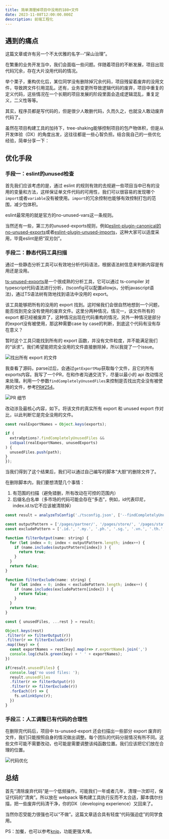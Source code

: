 ```yaml
---
title: 简单清理掉项目中没用的180+文件
date: 2023-11-08T12:00:00.000Z
description: 前端工程化
---
```


## 遇到的痛点

这篇文章或许有另一个不太优雅的名字--“屎山治理”。

在繁重的业务开发当中，我们会面临一些问题。伴随着项目的不断发展，项目出现代码冗余，存在大片没用代码的情况。

举个栗子，重构优化后，某位同学没有删除掉冗余代码，项目残留着废弃的没用文件，导致跨文件引用混乱。还有，业务变更所导致逻辑代码的废弃，项目中重复的定义代码，这些情况在一个长期的项目发展的阶段里面会造成逻辑混乱，重复定义，二义性等等。

其实，程序员都是写代码的，但是很少人敢删代码，久而久之，也就没人敢动废弃代码了。

虽然在项目构建工具的加持下，tree-shaking能够控制项目的包产物体积，但是从开发体验（DX）的角度出发，这往往都是一些心智负担。结合我自己的一些优化经验，简单分享一下：

## 优化手段

### 手段一：eslint的unused检查

首先我们应该考虑的是，通过 eslint 的规则有效的去规避一些项目当中已有的没用的变量和方法，这样保证单文件代码的可用性，我们可以很容易的发现哪个`import`或者`variable`没有被使用。`import`的冗余控制也能够有效控制打包的范围，减少包体积。

eslint最常用的就是官方的no-unused-vars这一条规则。

当然还有一些，第三方的unused-exports规则，例如[eslint-plugin-canonical的no-unused-exports](https://github.com/gajus/eslint-plugin-canonical#no-unused-exports)或者[eslint-plugin-unused-imports](https://github.com/sweepline/eslint-plugin-unused-imports)，这种大家可以适度采用，毕竟eslint是把“双刃剑”。

### 手段二：静态代码工具扫描

通过一些静态分析工具可以有效地分析代码语法，根据语法树信息来判断内容是有用还是没用。

[ts-unused-exports](https://github.com/pzavolinsky/ts-unused-exports)是一个很成熟的分析工具，它可以通过 ts-compiler 对 typescript代码语法进行分析，(tsconfig可以配置allowjs，分析javascript语法)，通过TS语法树有效地找到语法中没用的 export。

该工具能够把所有的没用的 export 找到。这时候我们会很自然地想到一个问题，能否找到完全没有使用的废弃文件。这里分两种情况，情况一，该文件所有的 export 都已经被废弃了，这种情况出现在代码重构的情况，另外一种情况是部分的export没有被使用，那这种需要case by case的判断，到底这个代码有没有存在意义？

暂时这个工具只能找到所有的 export 函数，并没有文件粒度，并不能满足我们的“诉求”。我们希望能把完全没用的文件直接删除掉，所以我提了一个issue。

![找出所有 export 的文件](https://brandonxiang.top/img/issue.png)

我查看了源码，parse过后，会通过`getExportMap`获取每个文件，且它的所有exports内容。我写了一个PR，在和作者沟通交流下，尽量以最小的 api 改动情况来处理。利用一个参数`findCompletelyUnusedFiles`来控制是否找出完全没有被使用的文件，参考[PR#254](https://github.com/pzavolinsky/ts-unused-exports/pull/254)。

![PR 细节](https://brandonxiang.top/img/pr.png)

改动涉及最核心内容，如下。将该文件的真实所有 export 和 unused export 作对比，以此判断它是完全没用的文件。

```javascript
const realExportNames = Object.keys(exports);

if (
  extraOptions?.findCompletelyUnusedFiles &&
  isEqual(realExportNames, unusedExports)
) {
  unusedFiles.push(path);
}
});
```

当我们得到了这个结果后，我们可以通过自己编写的脚本“大胆”的删除文件了。

在删除脚本内，我们要想清楚几个事情：

1.  有范围的扫描（避免错删，所有改动在可控的范围内）
2.  后缀名白名单（多市场的代码可能会存在“多态”，例如，id代表印尼，index.id.ts它不应该被清除掉）

```javascript
const result = analyzeTsConfig('./tsconfig.json', ['--findCompletelyUnusedFiles']);

const outputPattern = ['/pages/partner/', '/pages/store/', '/pages/staff/', '/services/'];
const excludePattern = ['.id.', '.my.', '.ph.', '.sg.', '.vn.', '.th.', '.br.'];

function filterOutput(name: string) {
  for (let index = 0; index < outputPattern.length; index++) {
    if (name.includes(outputPattern[index]) ) {
      return true;
    }
  }
  return false;
}

function filterExclude(name: string) {
  for (let index = 0; index < excludePattern.length; index++) {
    if (name.includes(excludePattern[index]) ) {
      return false;
    }
  }
  return true;
}

const { unusedFiles, ...rest } = result;

Object.keys(rest)
.filter(r => filterOutput(r))
.filter(r => filterExclude(r))
.map((key) => {
  const exportNames = rest[key].map(r=> r.exportName).join(',')
  console.log(chalk.green(key) + ' ' + exportNames);
}) 

if(result.unusedFiles) {
  console.log('no used files: ');
  result.unusedFiles
  .filter(r => filterOutput(r))
  .filter(r => filterExclude(r))
  .forEach((r) => {
    fs.unlinkSync(r);
  })
}
 ```

### 手段三：人工调整已有代码的合理性

在删除完代码后，项目中 ts-unused-export 还会扫描出一些部分 export 废弃的文件，我们只能按照自身的情况做出调整。每个团队的代码分层情况有所不同。这些文件可能不需要改动，也可能是需要调整该纯函数位置。我们应该把它们放在合理的位置。

![代码优化](https://p3-juejin.byteimg.com/tos-cn-i-k3u1fbpfcp/073fe255899d4cf3921c956bee1ffdf1~tplv-k3u1fbpfcp-jj-mark:0:0:0:0:q75.image#?w=1316\&h=784\&s=70398\&e=png\&a=1\&b=1d1d1d)

## 总结

首先“清除废弃代码”是一个低频操作。可能我们一年或者几年，清理一次即可，保证代码的“清爽”。所以放在 webpack 等构建工具执行反而不太合适，脚本偶尔扫描，把一些废弃代码清干净，你的DX（developing experience）又回来了。


当然你忍受能力很强也可以“不做”。这篇文章适合具有轻度“代码强迫症”的同学食用。

PS：加餐，也可以参考[knip](https://github.com/webpro/knip)，功能更强大噢。
